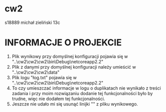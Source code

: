 # cw2
s18889 michał zieliński 13c

# INFORMACJE O PROJEKCIE
1. Plik wynikowy przy domyślnej konfiguracji pojawia się w "..\cw2\cw2\cw2\bin\Debug\netcoreapp2.2"
2. Plik z danymi przy domyślnej konfiguracji należy umieścić w
"..\cw2\cw2\cw2\data"
3. Plik logu "łog.txt" pojawia się w
"..\cw2\cw2\cw2\bin\Debug\netcoreapp2.2"
4. To czy umieszczać informacje w logu o duplikatach nie wynikało z treści zadania i przy moim rozwiązaniu dodanie tej funkcjonalności było by trudne, więc nie dodałem tej funkcjonalności.
5. Jeszcze nie udało mi się usunąć linijki "<?xml version="1.0"?>" z pliku wynikowego. 
